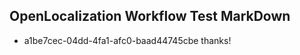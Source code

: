 ## OpenLocalization Workflow Test MarkDown
* a1be7cec-04dd-4fa1-afc0-baad44745cbe thanks!

<!--HONumber=Aug16_HO1-->


